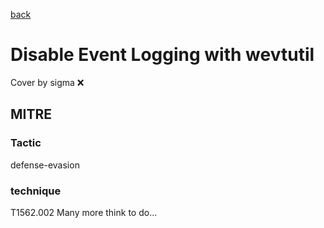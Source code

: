 [back](../index.md)
# Disable Event Logging with wevtutil
Cover by sigma :x: 
## MITRE
### Tactic
defense-evasion
### technique
T1562.002
Many more think to do...
